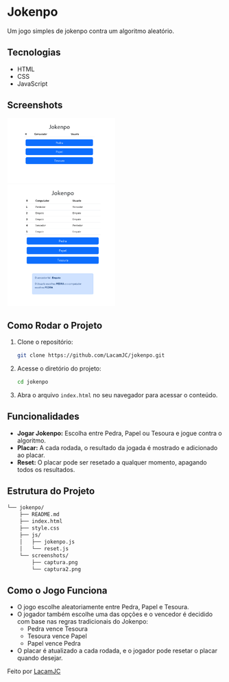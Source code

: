 
# Jokenpo
Um jogo simples de jokenpo contra um algoritmo aleatório.

## Tecnologias 
- HTML
- CSS
- JavaScript

## Screenshots

<img src="screenshots/captura.png" alt="Tela inicial do jogo Jokenpo" width="50%">
<img src="screenshots/captura2.png" alt="Placar do jogo Jokenpo" width="50%">

## Como Rodar o Projeto

1. Clone o repositório:
   ```bash
   git clone https://github.com/LacamJC/jokenpo.git
   ```

2. Acesse o diretório do projeto:
   ```bash
   cd jokenpo
   ```

3. Abra o arquivo `index.html` no seu navegador para acessar o conteúdo.

## Funcionalidades
- **Jogar Jokenpo:** Escolha entre Pedra, Papel ou Tesoura e jogue contra o algoritmo.
- **Placar:** A cada rodada, o resultado da jogada é mostrado e adicionado ao placar.
- **Reset:** O placar pode ser resetado a qualquer momento, apagando todos os resultados.

## Estrutura do Projeto

```plaintext
└── jokenpo/
    ├── README.md
    ├── index.html
    ├── style.css
    ├── js/
    │   ├── jokenpo.js
    │   └── reset.js
    └── screenshots/
        ├── captura.png
        └── captura2.png
```

## Como o Jogo Funciona

- O jogo escolhe aleatoriamente entre Pedra, Papel e Tesoura.
- O jogador também escolhe uma das opções e o vencedor é decidido com base nas regras tradicionais do Jokenpo:
  - Pedra vence Tesoura
  - Tesoura vence Papel
  - Papel vence Pedra
- O placar é atualizado a cada rodada, e o jogador pode resetar o placar quando desejar.



Feito por [LacamJC](https://github.com/LacamJC)
